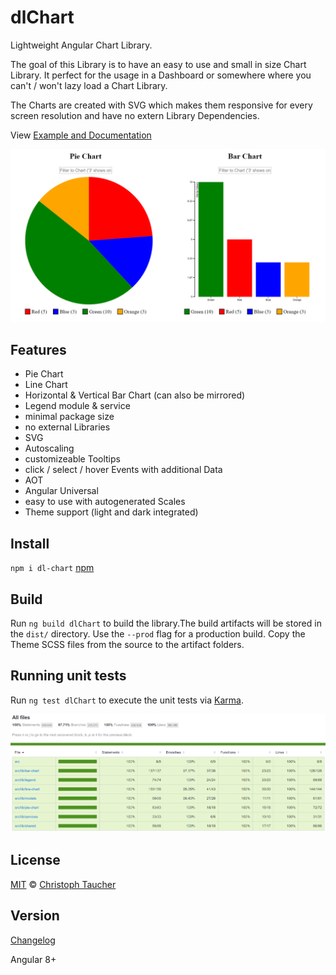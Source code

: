 # dlChart

Lightweight Angular Chart Library.

The goal of this Library is to have an easy to use and small in size Chart Library.
It perfect for the usage in a Dashboard or somewhere where you can't / won't lazy load a Chart Library.

The Charts are created with SVG which makes them responsive for every screen resolution and have no extern Library Dependencies.


View [Example and Documentation](https://chtau.github.io/dlChartDoc/)



![Charts](https://raw.githubusercontent.com/Chtau/dlChartHost/master/assets/charts.PNG)


## Features

  * Pie Chart
  * Line Chart
  * Horizontal & Vertical Bar Chart (can also be mirrored)
  * Legend module & service
  * minimal package size
  * no external Libraries
  * SVG
  * Autoscaling
  * customizeable Tooltips
  * click / select / hover Events with additional Data
  * AOT
  * Angular Universal
  * easy to use with autogenerated Scales
  * Theme support (light and dark integrated)
  


## Install

`npm i dl-chart` [npm](https://www.npmjs.com/package/dl-chart)


## Build

Run `ng build dlChart` to build the library.The build artifacts will be stored in the `dist/` directory. Use the `--prod` flag for a production build.
Copy the Theme SCSS files from the source to the artifact folders.

## Running unit tests

Run `ng test dlChart` to execute the unit tests via [Karma](https://karma-runner.github.io).

![current Code coverage](https://raw.githubusercontent.com/Chtau/dlChartHost/master/assets/codecoverage.PNG)

## License
[MIT](https://github.com/Chtau/dlChart/blob/master/LICENSE) © [Christoph Taucher](https://github.com/Chtau)

## Version

[Changelog](https://github.com/Chtau/dlChart/blob/master/CHANGELOG.md)

Angular 8+
